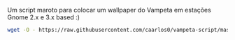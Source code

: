 Um script maroto para colocar um wallpaper do Vampeta em estações Gnome 2.x e 3.x based :)

```bash
wget -O - https://raw.githubusercontent.com/caarlos0/vampeta-script/master/vampeta-script.sh | bash
```
